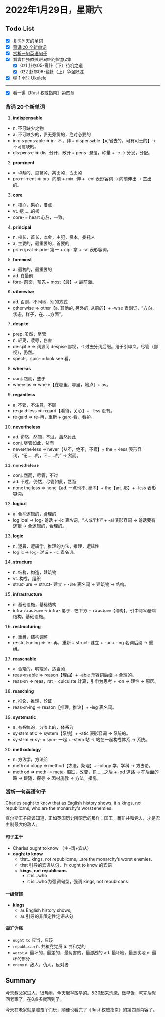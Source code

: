 # 2022年1月29日，星期六
## Todo List

- [x] 复习昨天的单词
- [x] [背诵 20 个新单词](#背诵-20-个新单词)
- [x] [赏析一句英语句子](#赏析一句英语句子)
- [x] 看曾仕强教授讲易经的智慧2集
  - [x] 021 卦序05-需卦（下）待机之道
  - [x] 022 卦序06-讼卦（上）争强好胜
- [x] 弹 1 小时 Ukulele
--------
- [x] 看一遍《Rust 权威指南》第四章


### 背诵 20 个新单词

1. **indispensable**
  - n. 不可缺少之物
  - a. 不可缺少的，责无旁贷的，绝对必要的
  - in·dis·pens·able => in- 不，非 + dispensable【可省去的，可有可无的】→ 不可或缺的。
  - dis·pens·e => dis- 分开，散开 + pens- 悬挂，称量 + -e → 分发，分配。

2. **prominent**
  - a. 卓越的，显著的，突出的，凸出的
  - pro·min·ent => pro- 向前 + min- 伸 + -ent 表形容词 → 向前伸出 → 杰出的。

3. **core**
  - n. 核心，果心，要点
  - vt. 挖……的核
  - core- = heart 心脏，一致。

4. **principal**
  - n. 校长，首长，本金，主犯，资本，委托人
  - a. 主要的，最重要的，首要的
  - prin·cip·al => prin- 第一 + cip- 拿 + -al 表形容词。

5. **foremost**
  - a. 最初的，最重要的
  - ad. 在最前
  - fore- 前面，预先 + most【最】→ 最前面。

6. **otherwise**
  - ad. 否则，不同地，别的方式
  - other·wise => other【a. 其他的, 另外的, 从前的】+ -wise 表副词，“方向，状态，样子，在……方面”。

7. **despite**
  - prep. 虽然，尽管
  - n. 轻蔑，凌辱，伤害
  - de·spit·e => 词源同 despise 鄙视，-t 过去分词后缀。用于引申义，尽管（鄙视），仍然。
  - spect-，spic- = look see 看。

8. **whereas**
  - conj. 然而，鉴于
  - where·as => where【在哪里，哪里，地点】+ as。

9. **regardless**
  - a. 不管，不注意，不顾
  - re·gard·less => regard【看待，关心】+ -less 没有。
  - re·gard => re-再，重新 + gard-看，看护。

10. **nevertheless**
  - ad. 仍然，然而，不过，虽然如此
  - conj. 尽管如此，然而
  - never·the·less => never【从不，绝不，不管】+ the + -less 表形容词，“无……的，不……的” → 然而。

11. **nonetheless**
  - conj. 然而，尽管，不过
  - ad. 不过，仍然，尽管如此，然而
  - none·the·less => none【ad. 一点也不, 毫不】+ the【art. 那】+ -less 表形容词。

12. **logical**
  - a. 合乎逻辑的，合理的
  - log·ic·al => log- 说话 + -ic 表名词，“人或学科” + -al 表形容词 → 说话要有逻辑 → 合逻辑的，合理的。

13. **logic**
  - n. 逻辑，逻辑学，推理的方法，推理，逻辑性
  - log·ic => log- 说话 + -ic 表名词。

14. **structure**
  - n. 结构，构造，建筑物
  - vt. 构成，组织
  - struct·ure => struct- 建立 + -ure 表名词 → 建筑物 → 结构。

15. **infrastructure**
  - n. 基础设施，基础结构
  - infra·struct·ure => infra- 低于，在下方 + structure【结构】。引申词义基础结构，基础设施。

16. **restructuring**
  - n. 重组，结构调整
  - re·strct·ur·ing => re- 再，重新 + struct- 建立 + -ur + -ing 名词后缀 → 重组。

17. **reasonable**
  - a. 合理的，明理的，适当的
  - reas·on·able => reason【理由】+ -able 形容词后缀 → 合理的。
  - reas·on => reas，rat = culculate 计算，引申为思考 + -on → 理性 → 原因。

18. **reasoning**
  - n. 推论，推理，论证
  - reas·on·ing => reason【推理，推论】+ -ing 表名词。

19. **systematic**
  - a. 有系统的，分类上的，体系的
  - sy·stem·atic => system【系统】+ -atic 表形容词 → 系统的。
  - sy·stem => sy- = sym- 一起 + -stem 站 → 站在一起构成体系 → 系统。

20. **methodology**
  - n. 方法学，方法论
  - meth·od·ology => method【方法，条理】+ -ology 学，学科 → 方法论。
  - meth·od => meth- = meta- 超过，改变，在……之后 + -od 道路 → 在后面的路 → 跟随，探寻 → 因材施教 → 方法，措施。


### 赏析一句英语句子

Charles ought to know that as English history shows, it is kings, not republicans, who are the monarchy's worst enemies.

查尔斯王子应该知道，正如英国历史所昭示的那样：国王，而非共和党人，才是君主制最大的敌人。

#### 句子主干

- Charles ought to know （主+谓+宾从）
- **ought to know**
  - that...kings, not republicans,...are the monarchy's worst enemies.
  - that 引导的宾语从句，作 ought to know 的宾语
  - **kings, not republicans**
    - it is...who
    - it is...who 为强调句型，强调 kings, not republicans

#### 一级修饰

- **kings**
  - as English history shows,
  - as 引导的非限定性定语从句

#### 词汇注释

- `ought to` 应当，应该
- `republican` n. 共和党党员 a. 共和党的
- `worst` a. 最坏的，最差的，最厉害的，最激烈的 ad. 最坏地，最恶劣地 n. 最坏的部分
- `enemy` n. 敌人，仇人，反对者

## Summary

今天叔父家进人，很热闹，今天起得蛮早的。5:30起来洗漱，做早饭，吃完后就回老家了，在8点多就回到了。

今天在老家就是陪孩子们玩，顺便也看完了《Rust 权威指南》的第四章内容了。
